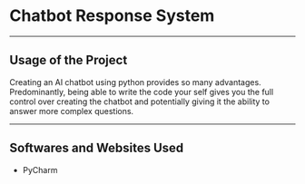 # Chatbot Response System

--- 

## Usage of the Project

Creating an AI chatbot using python provides so many advantages. Predominantly, being able to write the code your self gives you the full control over creating the chatbot and potentially giving it the ability to answer more complex questions. 

---

## Softwares and Websites Used

- PyCharm

